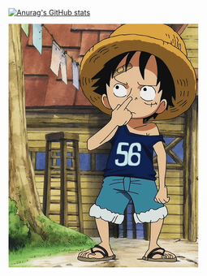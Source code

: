 
[![Anurag's GitHub stats](https://github-readme-stats.vercel.app/api?username=MadTheViking&theme=midnight-purple)](https://github.com/MadTheViking/github-readme-stats&theme=midnight-purple)

  ![it's me](Luffy.gif)
